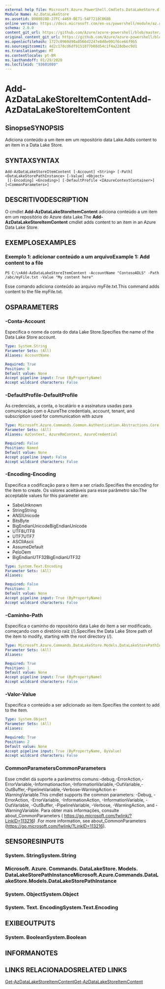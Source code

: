 ```yaml
---
external help file: Microsoft.Azure.PowerShell.Cmdlets.DataLakeStore.dll-Help.xml
Module Name: Az.DataLakeStore
ms.assetid: B008028D-27FC-4469-BE71-54F7218C068B
online version: https://docs.microsoft.com/en-us/powershell/module/az.datalakestore/add-azdatalakestoreitemcontent
schema: 2.0.0
content_git_url: https://github.com/Azure/azure-powershell/blob/master/src/DataLakeStore/DataLakeStore/help/Add-AzDataLakeStoreItemContent.md
original_content_git_url: https://github.com/Azure/azure-powershell/blob/master/src/DataLakeStore/DataLakeStore/help/Add-AzDataLakeStoreItemContent.md
ms.openlocfilehash: 1727c0960d90a8566d2247e8d8e091f6ce66f9b5
ms.sourcegitcommit: 4d2c178cd6df9151877b08d54c1f4a228dbec9d1
ms.translationtype: MT
ms.contentlocale: pt-BR
ms.lasthandoff: 01/29/2020
ms.locfileid: "93601080"
---
```

# <span data-ttu-id="0903f-101">Add-AzDataLakeStoreItemContent</span><span class="sxs-lookup"><span data-stu-id="0903f-101">Add-AzDataLakeStoreItemContent</span></span>

## <span data-ttu-id="0903f-102">Sinopse</span><span class="sxs-lookup"><span data-stu-id="0903f-102">SYNOPSIS</span></span>
<span data-ttu-id="0903f-103">Adiciona conteúdo a um item em um repositório data Lake.</span><span class="sxs-lookup"><span data-stu-id="0903f-103">Adds content to an item in a Data Lake Store.</span></span>

## <span data-ttu-id="0903f-104">SYNTAX</span><span class="sxs-lookup"><span data-stu-id="0903f-104">SYNTAX</span></span>

```
Add-AzDataLakeStoreItemContent [-Account] <String> [-Path] <DataLakeStorePathInstance> [-Value] <Object>
 [[-Encoding] <Encoding>] [-DefaultProfile <IAzureContextContainer>] [<CommonParameters>]
```

## <span data-ttu-id="0903f-105">DESCRITIVO</span><span class="sxs-lookup"><span data-stu-id="0903f-105">DESCRIPTION</span></span>
<span data-ttu-id="0903f-106">O cmdlet **Add-AzDataLakeStoreItemContent** adiciona conteúdo a um item em um repositório do Azure data Lake.</span><span class="sxs-lookup"><span data-stu-id="0903f-106">The **Add-AzDataLakeStoreItemContent** cmdlet adds content to an item in an Azure Data Lake Store.</span></span>

## <span data-ttu-id="0903f-107">EXEMPLOS</span><span class="sxs-lookup"><span data-stu-id="0903f-107">EXAMPLES</span></span>

### <span data-ttu-id="0903f-108">Exemplo 1: adicionar conteúdo a um arquivo</span><span class="sxs-lookup"><span data-stu-id="0903f-108">Example 1: Add content to a file</span></span>
```
PS C:\>Add-AzDataLakeStoreItemContent -AccountName "ContosoADLS" -Path /abc/myFile.txt -Value "My content here"
```

<span data-ttu-id="0903f-109">Esse comando adiciona conteúdo ao arquivo myFile.txt.</span><span class="sxs-lookup"><span data-stu-id="0903f-109">This command adds content to the file myFile.txt.</span></span>

## <span data-ttu-id="0903f-110">OS</span><span class="sxs-lookup"><span data-stu-id="0903f-110">PARAMETERS</span></span>

### <span data-ttu-id="0903f-111">-Conta</span><span class="sxs-lookup"><span data-stu-id="0903f-111">-Account</span></span>
<span data-ttu-id="0903f-112">Especifica o nome da conta do data Lake Store.</span><span class="sxs-lookup"><span data-stu-id="0903f-112">Specifies the name of the Data Lake Store account.</span></span>

```yaml
Type: System.String
Parameter Sets: (All)
Aliases: AccountName

Required: True
Position: 0
Default value: None
Accept pipeline input: True (ByPropertyName)
Accept wildcard characters: False
```

### <span data-ttu-id="0903f-113">-DefaultProfile</span><span class="sxs-lookup"><span data-stu-id="0903f-113">-DefaultProfile</span></span>
<span data-ttu-id="0903f-114">As credenciais, a conta, o locatário e a assinatura usadas para comunicação com o Azure</span><span class="sxs-lookup"><span data-stu-id="0903f-114">The credentials, account, tenant, and subscription used for communication with azure</span></span>

```yaml
Type: Microsoft.Azure.Commands.Common.Authentication.Abstractions.Core.IAzureContextContainer
Parameter Sets: (All)
Aliases: AzContext, AzureRmContext, AzureCredential

Required: False
Position: Named
Default value: None
Accept pipeline input: False
Accept wildcard characters: False
```

### <span data-ttu-id="0903f-115">-Encoding</span><span class="sxs-lookup"><span data-stu-id="0903f-115">-Encoding</span></span>
<span data-ttu-id="0903f-116">Especifica a codificação para o item a ser criado.</span><span class="sxs-lookup"><span data-stu-id="0903f-116">Specifies the encoding for the item to create.</span></span>
<span data-ttu-id="0903f-117">Os valores aceitáveis para esse parâmetro são:</span><span class="sxs-lookup"><span data-stu-id="0903f-117">The acceptable values for this parameter are:</span></span>
- <span data-ttu-id="0903f-118">Sabe</span><span class="sxs-lookup"><span data-stu-id="0903f-118">Unknown</span></span>
- <span data-ttu-id="0903f-119">String</span><span class="sxs-lookup"><span data-stu-id="0903f-119">String</span></span>
- <span data-ttu-id="0903f-120">ANSI</span><span class="sxs-lookup"><span data-stu-id="0903f-120">Unicode</span></span>
- <span data-ttu-id="0903f-121">Bits</span><span class="sxs-lookup"><span data-stu-id="0903f-121">Byte</span></span>
- <span data-ttu-id="0903f-122">BigEndianUnicode</span><span class="sxs-lookup"><span data-stu-id="0903f-122">BigEndianUnicode</span></span>
- <span data-ttu-id="0903f-123">UTF8</span><span class="sxs-lookup"><span data-stu-id="0903f-123">UTF8</span></span>
- <span data-ttu-id="0903f-124">UTF7</span><span class="sxs-lookup"><span data-stu-id="0903f-124">UTF7</span></span>
- <span data-ttu-id="0903f-125">ASCII</span><span class="sxs-lookup"><span data-stu-id="0903f-125">Ascii</span></span>
- <span data-ttu-id="0903f-126">Assume</span><span class="sxs-lookup"><span data-stu-id="0903f-126">Default</span></span>
- <span data-ttu-id="0903f-127">Pelo</span><span class="sxs-lookup"><span data-stu-id="0903f-127">Oem</span></span>
- <span data-ttu-id="0903f-128">BigEndianUTF32</span><span class="sxs-lookup"><span data-stu-id="0903f-128">BigEndianUTF32</span></span>

```yaml
Type: System.Text.Encoding
Parameter Sets: (All)
Aliases:

Required: False
Position: 3
Default value: None
Accept pipeline input: True (ByPropertyName)
Accept wildcard characters: False
```

### <span data-ttu-id="0903f-129">-Caminho</span><span class="sxs-lookup"><span data-stu-id="0903f-129">-Path</span></span>
<span data-ttu-id="0903f-130">Especifica o caminho do repositório data Lake do item a ser modificado, começando com o diretório raiz (/).</span><span class="sxs-lookup"><span data-stu-id="0903f-130">Specifies the Data Lake Store path of the item to modify, starting with the root directory (/).</span></span>

```yaml
Type: Microsoft.Azure.Commands.DataLakeStore.Models.DataLakeStorePathInstance
Parameter Sets: (All)
Aliases:

Required: True
Position: 1
Default value: None
Accept pipeline input: True (ByPropertyName)
Accept wildcard characters: False
```

### <span data-ttu-id="0903f-131">-Valor</span><span class="sxs-lookup"><span data-stu-id="0903f-131">-Value</span></span>
<span data-ttu-id="0903f-132">Especifica o conteúdo a ser adicionado ao item.</span><span class="sxs-lookup"><span data-stu-id="0903f-132">Specifies the content to add to the item.</span></span>

```yaml
Type: System.Object
Parameter Sets: (All)
Aliases:

Required: True
Position: 2
Default value: None
Accept pipeline input: True (ByPropertyName, ByValue)
Accept wildcard characters: False
```

### <span data-ttu-id="0903f-133">CommonParameters</span><span class="sxs-lookup"><span data-stu-id="0903f-133">CommonParameters</span></span>
<span data-ttu-id="0903f-134">Esse cmdlet dá suporte a parâmetros comuns:-debug,-ErrorAction,-ErrorVariable,-Informationaction,-InformationVariable,-OutVariable,-OutBuffer,-PipelineVariable,-Verbose-WarningAction e-WarningVariable.</span><span class="sxs-lookup"><span data-stu-id="0903f-134">This cmdlet supports the common parameters: -Debug, -ErrorAction, -ErrorVariable, -InformationAction, -InformationVariable, -OutVariable, -OutBuffer, -PipelineVariable, -Verbose, -WarningAction, and -WarningVariable.</span></span> <span data-ttu-id="0903f-135">Para obter mais informações, consulte about_CommonParameters ( https://go.microsoft.com/fwlink/?LinkID=113216) .</span><span class="sxs-lookup"><span data-stu-id="0903f-135">For more information, see about_CommonParameters (https://go.microsoft.com/fwlink/?LinkID=113216).</span></span>

## <span data-ttu-id="0903f-136">SENSORES</span><span class="sxs-lookup"><span data-stu-id="0903f-136">INPUTS</span></span>

### <span data-ttu-id="0903f-137">System. String</span><span class="sxs-lookup"><span data-stu-id="0903f-137">System.String</span></span>

### <span data-ttu-id="0903f-138">Microsoft. Azure. Commands. DataLakeStore. Models. DataLakeStorePathInstance</span><span class="sxs-lookup"><span data-stu-id="0903f-138">Microsoft.Azure.Commands.DataLakeStore.Models.DataLakeStorePathInstance</span></span>

### <span data-ttu-id="0903f-139">System. Object</span><span class="sxs-lookup"><span data-stu-id="0903f-139">System.Object</span></span>

### <span data-ttu-id="0903f-140">System. Text. Encoding</span><span class="sxs-lookup"><span data-stu-id="0903f-140">System.Text.Encoding</span></span>

## <span data-ttu-id="0903f-141">EXIBE</span><span class="sxs-lookup"><span data-stu-id="0903f-141">OUTPUTS</span></span>

### <span data-ttu-id="0903f-142">System. Boolean</span><span class="sxs-lookup"><span data-stu-id="0903f-142">System.Boolean</span></span>

## <span data-ttu-id="0903f-143">INFORMA</span><span class="sxs-lookup"><span data-stu-id="0903f-143">NOTES</span></span>

## <span data-ttu-id="0903f-144">LINKS RELACIONADOS</span><span class="sxs-lookup"><span data-stu-id="0903f-144">RELATED LINKS</span></span>

[<span data-ttu-id="0903f-145">Get-AzDataLakeStoreItemContent</span><span class="sxs-lookup"><span data-stu-id="0903f-145">Get-AzDataLakeStoreItemContent</span></span>](./Get-AzDataLakeStoreItemContent.md)


